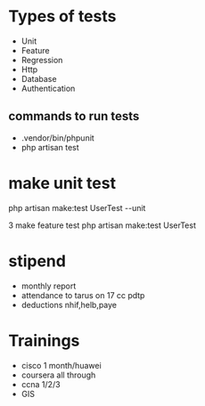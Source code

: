 # Types of tests
- Unit
- Feature
- Regression
- Http
- Database 
- Authentication

## commands to run tests
- .vendor/bin/phpunit
- php artisan test

# make unit test 
php artisan make:test UserTest --unit

3 make feature test 
php artisan make:test UserTest

# stipend
- monthly report
- attendance to tarus on 17 cc pdtp
- deductions nhif,helb,paye
# Trainings
- cisco 1 month/huawei
- coursera all through
- ccna 1/2/3
- GIS
